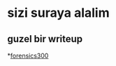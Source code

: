 # sizi suraya alalim

## guzel bir writeup

*[forensics300](https://kaganisildak.wordpress.com/2018/02/15/hadi-hoppala-vede-cuppala-forensic-300-writeup-dkhos/)

